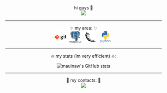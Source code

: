 <div id="header" align="center">
 hi guys 👋
<div id="badges"> <img src="https://media.tenor.com/w4MlhOa0YgYAAAAd/ryan-gosling-drive2011.gif" width="450"> 
</div>
</div>

---

<div id="header" align="center">
✨ my area: ✨
<div id="badges">
<img src="https://github.com/devicons/devicon/blob/master/icons/git/git-original-wordmark.svg" title="Git"  alt="Git" width="40" height="40"/>&nbsp;
<img src="https://github.com/devicons/devicon/blob/master/icons/postgresql/postgresql-original-wordmark.svg" title="Postresql"  alt="Postresql" width="40" height="40"/>&nbsp;
<img src="https://github.com/devicons/devicon/blob/master/icons/flask/flask-original.svg" title="Flask"  alt="Flask" width="40" height="40"/>&nbsp;
<img src="https://github.com/devicons/devicon/blob/master/icons/python/python-original-wordmark.svg" title="Python"  alt="Python" width="40" height="40"/>&nbsp;
</div>
</div>

---
<div id="header" align="center">
🔥 my stats (im very efficient) 🔥:
<div id="badges">

![mauinaw's GitHub stats](https://github-readme-stats.vercel.app/api?username=mauinaw&show_icons=true&theme=tokyonight)

</div>
</div>

---

<div id="header" align="center">
 💬 my contacts: 💬
<div id="badges">
  <a href="https://t.me/guigli">
<img src="https://www.svgrepo.com/show/354443/telegram.svg" width="40"> 
  </a>
</div>
</div>
<!--
**mauinaw/mauinaw** is a ✨ _special_ ✨ repository because its `README.md` (this file) appears on your GitHub profile.

Here are some ideas to get you started:

- 🔭 I’m currently working on ...
- 🌱 I’m currently learning ...
- 👯 I’m looking to collaborate on ...
- 🤔 I’m looking for help with ...
- 💬 Ask me about ...
- 📫 How to reach me: ...
- 😄 Pronouns: ...
- ⚡ Fun fact: ...
-->

